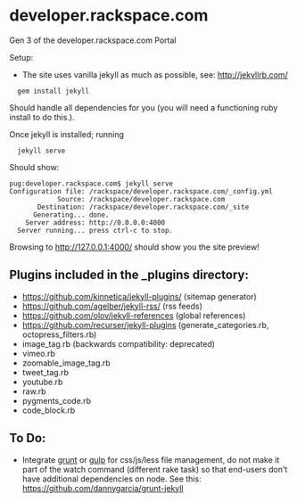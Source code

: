 developer.rackspace.com
=======================

Gen 3 of the developer.rackspace.com Portal

Setup:

* The site uses vanilla jekyll as much as possible, see: http://jekyllrb.com/

```
  gem install jekyll
```

Should handle all dependencies for you (you will need a functioning ruby install
to do this.).

Once jekyll is installed; running

```
  jekyll serve
```

Should show:

```
pug:developer.rackspace.com$ jekyll serve
Configuration file: /rackspace/developer.rackspace.com/_config.yml
            Source: /rackspace/developer.rackspace.com
       Destination: /rackspace/developer.rackspace.com/_site
      Generating... done.
    Server address: http://0.0.0.0:4000
  Server running... press ctrl-c to stop.
```

Browsing to http://127.0.0.1:4000/ should show you the site preview!


## Plugins included in the _plugins directory:

* https://github.com/kinnetica/jekyll-plugins/ (sitemap generator)
* https://github.com/agelber/jekyll-rss/ (rss feeds)
* https://github.com/olov/jekyll-references (global references)
* https://github.com/recurser/jekyll-plugins (generate_categories.rb, octopress_filters.rb)
* image_tag.rb (backwards compatibility: deprecated)
* vimeo.rb
* zoomable_image_tag.rb
* tweet_tag.rb
* youtube.rb
* raw.rb
* pygments_code.rb
* code_block.rb

## To Do:

* Integrate [grunt](http://gruntjs.com/getting-started) or
  [gulp](http://gulpjs.com/) for css/js/less file
  management, do not make it part of the watch command (different rake task)
  so that end-users don't have additional dependencies on node.
  See this: https://github.com/dannygarcia/grunt-jekyll

